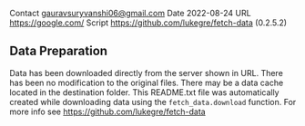 Contact         gauravsuryvanshi06@gmail.com
Date            2022-08-24
URL             https://google.com/
Script          https://github.com/lukegre/fetch-data (0.2.5.2)


Data Preparation
----------------
Data has been downloaded directly from the server shown in URL. There has been
no modification to the original files. There may be a data cache located in the
destination folder.   This README.txt file was automatically created while
downloading data using the ``fetch_data.download`` function. For more info see
https://github.com/lukegre/fetch-data